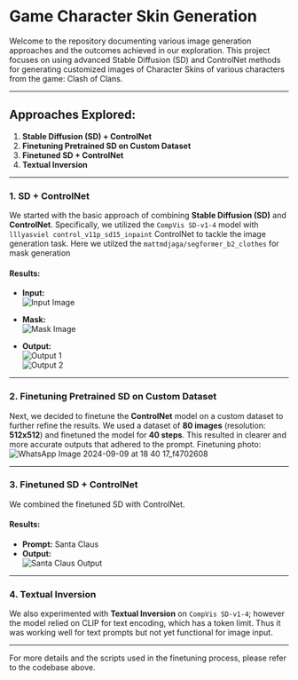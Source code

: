 # Game Character Skin Generation

Welcome to the repository documenting various image generation approaches and the outcomes achieved in our exploration. This project focuses on using advanced Stable Diffusion (SD) and ControlNet methods for generating customized images of Character Skins of various characters from the game: Clash of Clans.

---

## Approaches Explored:

1. **Stable Diffusion (SD) + ControlNet**
2. **Finetuning Pretrained SD on Custom Dataset**
3. **Finetuned SD + ControlNet**
4. **Textual Inversion**

---

### 1. **SD + ControlNet**

We started with the basic approach of combining **Stable Diffusion (SD)** and **ControlNet**. Specifically, we utilized the `CompVis SD-v1-4` model with `lllyasviel control_v11p_sd15_inpaint` ControlNet to tackle the image generation task. Here we utilzed the `mattmdjaga/segformer_b2_clothes` for mask generation

#### Results:

- **Input:**  
  ![Input Image](https://github.com/user-attachments/assets/e7f92ac0-5046-4157-9e56-6fe731fe4565)

- **Mask:**  
  ![Mask Image](https://github.com/user-attachments/assets/9210f21f-5d0d-401b-a90e-f9951897d736)

- **Output:**  
  ![Output 1](https://github.com/user-attachments/assets/704a75d1-4fca-47d8-95d2-3605d729cabf)  
  ![Output 2](https://github.com/user-attachments/assets/c1637723-63f0-4f1d-b063-17f0c1b6243d)

---

### 2. **Finetuning Pretrained SD on Custom Dataset**

Next, we decided to finetune the **ControlNet** model on a custom dataset to further refine the results. We used a dataset of **80 images** (resolution: **512x512**) and finetuned the model for **40 steps**. This resulted in clearer and more accurate outputs that adhered to the prompt.
Finetuning photo:
![WhatsApp Image 2024-09-09 at 18 40 17_f4702608](https://github.com/user-attachments/assets/46d6d896-3aa9-4f95-b847-a9c90a888bf4)


---

### 3. **Finetuned SD + ControlNet**

We combined the finetuned SD with ControlNet. 
#### Results:

- **Prompt:** Santa Claus  
- **Output:**  
  ![Santa Claus Output](https://github.com/user-attachments/assets/c6fe535f-eaff-4528-bbc4-a7038bbb91f7)
---

### 4. **Textual Inversion**

We also experimented with **Textual Inversion** on  `CompVis SD-v1-4`; however the model relied on CLIP for text encoding, which has a token limit. Thus it was working well for text prompts but not yet functional for image input.

---

For more details and the scripts used in the finetuning process, please refer to the codebase above.
